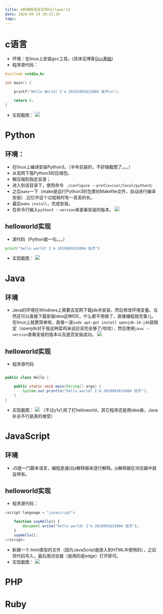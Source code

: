 ```yaml
---
title: 6种编程语言实现helloworld
date: 2020-09-19 10:21:20
tags:
---
```


# c语言

* 环境：在linux上安装gcc工具。(具体见博客[Gcc基础](https://z-d-j.github.io/2020/07/28/GCC%E5%9F%BA%E7%A1%80/))
* 程序源代码：
```c
#include <stdio.h>

int main() {

    printf("Hello World! I'm 20191091615004 张杰\n");

    return 0;
}
```
* 实现截图：
![](https://gitee.com/zhangjie0524/picgo/raw/master/img/20200919104340.jpg)

# Python

## 环境：
* 在linux上编译安装Python3。（半年前装的，不好搞截图了。。。）
* 从官网下载Python3的压缩包。
* 解压缩到指定目录；
* 进入到该目录下，使用命令` ./configure --prefix=/usr/local/python3`;
* 之后`make`一下（make是运行Python3的包里的Makefile文件，自动进行编译安装）,记忆中这个过程耗时有一丢丢的长。
* 最后`make install`，完成安装。
* 在命令行输入`python3 --version`来查看安装的版本。
![](https://gitee.com/zhangjie0524/picgo/raw/master/img/20200919105429.jpg)

## helloworld实现

* 源代码（Python就一句。。。）
```python
print("hello world! I'm 2019091615004 张杰")
```
* 实现截图：
![](https://gitee.com/zhangjie0524/picgo/raw/master/img/20200919110141.jpg)

# Java

## 环境

* Java的环境在Windows上需要去官网下载jdk并安装，然后修改环境变量。当然还可以直接下载安装idea这种IDE，什么都不用做了，直接编程就完事儿。在linux上就更简单啦，直接一波`sudo apt-get install openjdk-14-jdk`就搞定（openjdk对于我这种菜鸡来说应该完全够了/哈哈），然后使用`java --version`查看安装的版本以及是否安装成功。
![](https://gitee.com/zhangjie0524/picgo/raw/master/img/20200919110845.jpg)

## helloworld实现

* 程序源代码
```java

public class Hello {

    public static void main(String[] args) {
        System.out.println("hello world! I'm 2019091615004 张杰");
    }
}
```

* 实现截图：
![](https://gitee.com/zhangjie0524/picgo/raw/master/img/20200919112209.jpg)
（不过y1s1,除了打helloworld，其它程序还是用idea香，Java补全不行是真的难受）

# JavaScript

## 环境

* JS是一门脚本语言，编程是通过js解释器来逐行解释。js解释器在浏览器中就自带有。

## helloworld实现

* 程序源代码：
```javascript
<script language = "javascript">

    function sayHello() {
        document.write("hello world! I'm 2019091615004 张杰");
    }
    sayHello();
</script>
```
* 新建一个.html类型的文件（因为JavaScript是嵌入到HTML中使用的），之后将代码写入，最后用浏览器（我用的是edge）打开即可。
* 实现截图：
![](https://gitee.com/zhangjie0524/picgo/raw/master/img/20200919130507.jpg)

# PHP

# Ruby

